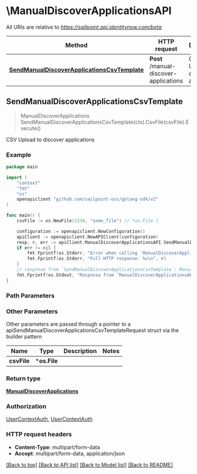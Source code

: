 # \ManualDiscoverApplicationsAPI

All URIs are relative to *https://sailpoint.api.identitynow.com/beta*

Method | HTTP request | Description
------------- | ------------- | -------------
[**SendManualDiscoverApplicationsCsvTemplate**](ManualDiscoverApplicationsAPI.md#SendManualDiscoverApplicationsCsvTemplate) | **Post** /manual-discover-applications | CSV Upload to discover applications



## SendManualDiscoverApplicationsCsvTemplate

> ManualDiscoverApplications SendManualDiscoverApplicationsCsvTemplate(ctx).CsvFile(csvFile).Execute()

CSV Upload to discover applications



### Example

```go
package main

import (
    "context"
    "fmt"
    "os"
    openapiclient "github.com/sailpoint-oss/golang-sdk/v2"
)

func main() {
    csvFile := os.NewFile(1234, "some_file") // *os.File | 

    configuration := openapiclient.NewConfiguration()
    apiClient := openapiclient.NewAPIClient(configuration)
    resp, r, err := apiClient.ManualDiscoverApplicationsAPI.SendManualDiscoverApplicationsCsvTemplate(context.Background()).CsvFile(csvFile).Execute()
    if err != nil {
        fmt.Fprintf(os.Stderr, "Error when calling `ManualDiscoverApplicationsAPI.SendManualDiscoverApplicationsCsvTemplate``: %v\n", err)
        fmt.Fprintf(os.Stderr, "Full HTTP response: %v\n", r)
    }
    // response from `SendManualDiscoverApplicationsCsvTemplate`: ManualDiscoverApplications
    fmt.Fprintf(os.Stdout, "Response from `ManualDiscoverApplicationsAPI.SendManualDiscoverApplicationsCsvTemplate`: %v\n", resp)
}
```

### Path Parameters



### Other Parameters

Other parameters are passed through a pointer to a apiSendManualDiscoverApplicationsCsvTemplateRequest struct via the builder pattern


Name | Type | Description  | Notes
------------- | ------------- | ------------- | -------------
 **csvFile** | ***os.File** |  | 

### Return type

[**ManualDiscoverApplications**](ManualDiscoverApplications.md)

### Authorization

[UserContextAuth](../README.md#UserContextAuth), [UserContextAuth](../README.md#UserContextAuth)

### HTTP request headers

- **Content-Type**: multipart/form-data
- **Accept**: multipart/form-data, application/json

[[Back to top]](#) [[Back to API list]](../README.md#documentation-for-api-endpoints)
[[Back to Model list]](../README.md#documentation-for-models)
[[Back to README]](../README.md)

